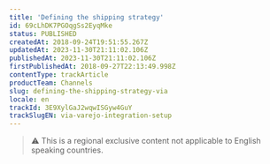 ```yaml
---
title: 'Defining the shipping strategy'
id: 69cLhDK7PGOqgSs2EyqMke
status: PUBLISHED
createdAt: 2018-09-24T19:51:55.267Z
updatedAt: 2023-11-30T21:11:02.106Z
publishedAt: 2023-11-30T21:11:02.106Z
firstPublishedAt: 2018-09-27T22:13:49.998Z
contentType: trackArticle
productTeam: Channels
slug: defining-the-shipping-strategy-via
locale: en
trackId: 3E9XylGaJ2wqwISGyw4GuY
trackSlugEN: via-varejo-integration-setup
---
```


>⚠️ This is a regional exclusive content not applicable to 
> English speaking countries.
